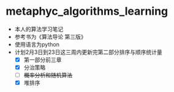 # metaphyc_algorithms_learning
- 本人的算法学习笔记
- 参考书为《算法导论 第三版》
- 使用语言为python
- 计划2月3日到23日这三周内更新完第二部分排序与顺序统计量
    - [x] 第一部分前三章
    - [x] 分治策略
    - [ ] ~~概率分析和随机算法~~
    - [x] 堆排序
